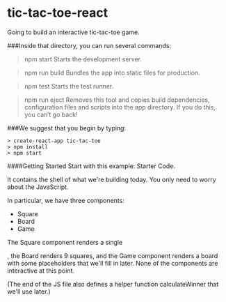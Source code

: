 # tic-tac-toe-react
Going to build an interactive tic-tac-toe game.

###Inside that directory, you can run several commands:

>npm start
Starts the development server.

>npm run build
Bundles the app into static files for production.

>npm test
Starts the test runner.

>npm run eject
Removes this tool and copies build dependencies, configuration files
and scripts into the app directory. If you do this, you can’t go back!

###We suggest that you begin by typing:

	> create-react-app tic-tac-toe
	> npm install
	> npm start

####Getting Started
Start with this example: Starter Code.

It contains the shell of what we're building today. You only need to worry about the JavaScript.

In particular, we have three components:
 - Square
 - Board
 - Game

The Square component renders a single <div>, the Board renders 9 squares, and the Game component renders a board with some placeholders that we'll fill in later. None of the components are interactive at this point.

(The end of the JS file also defines a helper function calculateWinner that we'll use later.)


 
